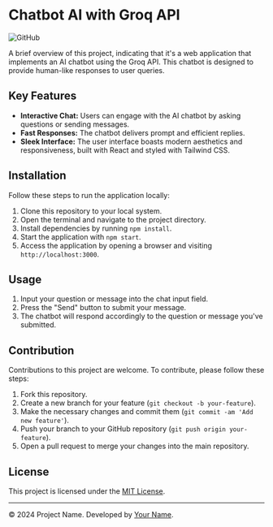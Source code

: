 # Chatbot AI with Groq API

![GitHub](https://img.shields.io/github/license/Hannntastix/HannnAI)

A brief overview of this project, indicating that it's a web application that implements an AI chatbot using the Groq API. This chatbot is designed to provide human-like responses to user queries.

## Key Features

- **Interactive Chat:** Users can engage with the AI chatbot by asking questions or sending messages.
- **Fast Responses:** The chatbot delivers prompt and efficient replies.
- **Sleek Interface:** The user interface boasts modern aesthetics and responsiveness, built with React and styled with Tailwind CSS.

## Installation

Follow these steps to run the application locally:

1. Clone this repository to your local system.
2. Open the terminal and navigate to the project directory.
3. Install dependencies by running `npm install`.
4. Start the application with `npm start`.
5. Access the application by opening a browser and visiting `http://localhost:3000`.

## Usage

1. Input your question or message into the chat input field.
2. Press the "Send" button to submit your message.
3. The chatbot will respond accordingly to the question or message you've submitted.

## Contribution

Contributions to this project are welcome. To contribute, please follow these steps:

1. Fork this repository.
2. Create a new branch for your feature (`git checkout -b your-feature`).
3. Make the necessary changes and commit them (`git commit -am 'Add new feature'`).
4. Push your branch to your GitHub repository (`git push origin your-feature`).
5. Open a pull request to merge your changes into the main repository.

## License

This project is licensed under the [MIT License](LICENSE).

---

© 2024 Project Name. Developed by [Your Name](https://github.com/Hannntastix).
